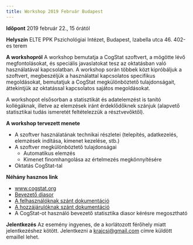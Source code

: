 ```yaml
---
title: Workshop 2019 Február Budapest
---
```

**Időpont** 2019 február 22., 15 órától

**Helyszín** ELTE PPK Pszichológiai Intézet, Budapest, Izabella utca 46. 402-es terem

**A workshopról** A workshop bemutatja a CogStat szoftvert, a mögötte lévő megfontolásokat, és speciális javaslatokat tesz az oktatásban való használatával kapcsolatban. A workshop során többek közt kipróbáljuk a szoftvert, megbeszéljük a használattal kapcsolatos specifikus megoldásokat, bemutatjuk a CogStat megkülönböztető tulajdonságait, áttekintjük az oktatással kapcsolatos sajátos megoldásokat. 

A workshopot elsősorban a statisztikát és adatelemzést is tanító kollégáknak, illetve az elemzések iránt érdeklődőknek szánjuk (alapvető statisztikai tudás ismeretét feltételezzük a résztvevőktől).

**A workshop tervezett menete**
* A szoftver használatának technikai részletei (telepítés, adatkezelés, elemzések indítása, kimenet kezelése, stb.)
* A szoftver megkülönböztető tulajdonságai
    * Automatikus elemzés
    * Kimenet finomhangolása az értelmezés megkönnyítésére
* Oktatás CogStat-tal

**Néhány hasznos link**
* www.cogstat.org
* [Bevezető diasor](https://docs.google.com/presentation/d/1dHXCUDNFn7iZQ4jqexLo_o30uK56GdllPOqaJl2kPnU/edit?usp=sharing)
* [A felhasználóknak szánt dokumentáció](https://github.com/cogstat/cogstat/wiki/Documentation-for-users)
* [A hozzájárulóknak szánt dokumentáció](https://github.com/cogstat/cogstat/wiki/Documentation-for-contributors)
* A CogStat-ot használó bevezető statisztika diasor kérésre megosztható 

**Jelentkezés** Az esemény ingyenes, de a korlátozott férőhely miatt jelentkezéshez kötött. Jelentkezni a krajcsi@gmail.com címre küldött emaillel lehet.
